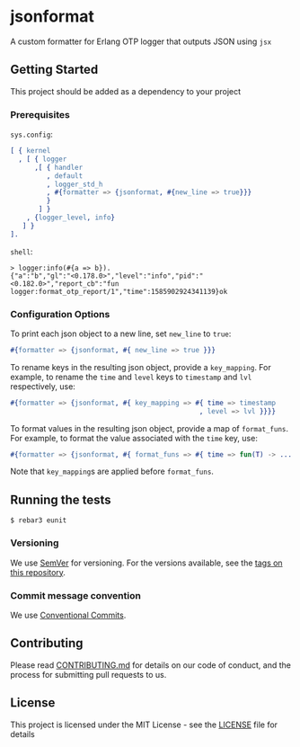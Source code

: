 # jsonformat

A custom formatter for Erlang OTP logger that outputs JSON using `jsx`

## Getting Started

This project should be added as a dependency to your project

### Prerequisites

`sys.config`:

```erlang
[ { kernel
  , [ { logger
      ,[ { handler
         , default
         , logger_std_h
         , #{formatter => {jsonformat, #{new_line => true}}}
         }
       ] }
    , {logger_level, info}
   ] }
].

```

`shell`:

```
> logger:info(#{a => b}).
{"a":"b","gl":"<0.178.0>","level":"info","pid":"<0.182.0>","report_cb":"fun logger:format_otp_report/1","time":1585902924341139}ok
```

### Configuration Options
To print each json object to a new line, set `new_line` to `true`:

```erlang
#{formatter => {jsonformat, #{ new_line => true }}}
```

To rename keys in the resulting json object, provide a `key_mapping`. For
example, to rename the `time` and `level` keys to `timestamp` and `lvl`
respectively, use:

```erlang
#{formatter => {jsonformat, #{ key_mapping => #{ time => timestamp
                                               , level => lvl }}}}
```

To format values in the resulting json object, provide a map of `format_funs`.
For example, to format the value associated with the `time` key, use:

```erlang
#{formatter => {jsonformat, #{ format_funs => #{ time => fun(T) -> ... end }}}
```

Note that `key_mapping`s are applied before `format_funs`.

## Running the tests

```
$ rebar3 eunit
```

### Versioning

We use [SemVer](http://semver.org/) for versioning. For the versions available, see the [tags on this repository](https://github.com/kivra/jsonformat/tags).

### Commit message convention
We use [Conventional Commits](https://www.conventionalcommits.org).

## Contributing

Please read [CONTRIBUTING.md](CONTRIBUTING.md) for details on our code of conduct, and the process for submitting pull requests to us.

## License

This project is licensed under the MIT License - see the [LICENSE](LICENSE) file for details
